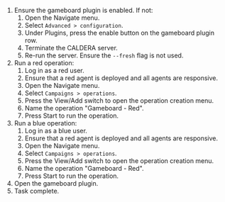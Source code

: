 1. Ensure the gameboard plugin is enabled. If not:
   1. Open the Navigate menu.
   1. Select `Advanced > configuration`.
   1. Under Plugins, press the enable button on the gameboard plugin row.
   1. Terminate the CALDERA server.
   1. Re-run the server. Ensure the `--fresh` flag is not used.
1. Run a red operation:
    1. Log in as a red user. 
    1. Ensure that a red agent is deployed and all agents are responsive.
    1. Open the Navigate menu.
    1. Select `Campaigns > operations`.
    1. Press the View/Add switch to open the operation creation menu.
    1. Name the operation "Gameboard - Red".
    1. Press Start to run the operation.
1. Run a blue operation:
    1. Log in as a blue user. 
    1. Ensure that a red agent is deployed and all agents are responsive.
    1. Open the Navigate menu.
    1. Select `Campaigns > operations`.
    1. Press the View/Add switch to open the operation creation menu.
    1. Name the operation "Gameboard - Red".
    1. Press Start to run the operation.
1. Open the gameboard plugin.
1. Task complete.